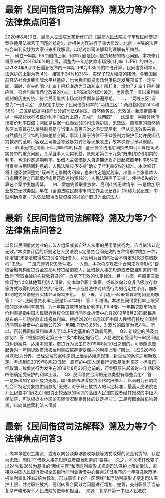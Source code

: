 # 最新《民间借贷司法解释》溯及力等7个法律焦点问答1


2020年8月20日，最高人民法院发布新修订的《最高人民法院关于审理民间借贷案件适用法律若干问题的规定》，对相关内容进行了重大修改。北京一中院的法官结合审判实践为大家带来细致解读，以期对新司法解释的理解有所裨益。
 
一、 确立一年期LPR四倍的上限
 
利率问题是民间借贷规制的核心问题。本次修订将原来的24%和36%的上限，调整为一年期贷款市场报价利率（LPR）的四倍。以2020年8月20日最新发布的一年期LPR为3.85%的四倍计算，民间借贷利率司法保护的上限为15.4%，相较于24%和36%，实现了较大幅度的降低，与我国目前经济社会发展实际水平相适应，也为民间借贷市场健康稳定发展预留了一定空间。同时，原来的固定利率上限标准改为浮动利率上限标准，增加了利率上限的适应性，符合利率市场化改革的方向；LPR四倍的标准设定，也传承了一直以来利率规制的历史传统，符合民间借贷市场实践惯例和普遍预期。
 
二、 “两线三区”调整为“一线两区”
 
原规定中划分了民间借贷利率的“两线三区”：两线指的是24%和36%；三区是依据两线而划分的司法保护区、自然债务区、无效区。新规定直接以一年期贷款市场报价利率四倍为上限，形成“一线两区”：一线是指一年期贷款市场报价利率四倍；两区是依据一线而划分的司法保护区、无效区。原规定的自然债务区本意旨在法律强制规范与当事人意思自治之间实现平衡，但从实施效果来看，自然债务区12%的利率差额空间，事实上属于法律不予以强制力保护但允许民间私力救济的范畴，客观上可能会导致暴力讨债等现象发生，故本次修订予以删除。
 
三、 取消无约定情形下年利率6%的标准
 
鉴于资金占用期间损失如何计算是司法实务中的重点问题，关系当事人切实利益，原规定第二十九条“既未约定借期内的利率，也未约定逾期利率，出借人主张借款人自逾期还款之日起按照年利率6%支付资金占用期间利息的，人民法院应予支持”确立了年利率6%的标准。本次修订将上述条款调整为“既未约定借期内利率，也未约定逾期利率，出借人主张借款人自逾期还款之日起承担逾期还款违约责任的，人民法院应予支持”，使得损失的计算在个案中更加周延。 
 
四、增加完善职业放贷、高利转贷无效情形
 
一是增加职业放贷无效类型。早在《全国法院民商事审判工作会议纪要》（简称九民纪要）中就明确规定，“未依法取得放贷资格的以民间借贷为业的法人，

# 最新《民间借贷司法解释》溯及力等7个法律焦点问答2

以及以民间借贷为业的非法人组织或者自然人从事的民间借贷行为，应当依法认定无效。”本次修订后的新规定在人民法院认定借贷合同无效的五种情形中增加一种，即增加“未依法取得放贷资格的出借人，以营利为目的向社会不特定对象提供借款的”无效。
 
二是完善转贷无效认定。一方面，本次将原规定中合同无效情形的“套取金融机构信贷资金又高利转贷给借款人，且借款人事先知道或者应当知道的”修改为“套取金融机构贷款转贷的”，放宽了无效的认定标准。另一方面，将原第三款修订为“以向其他营利法人借贷、向本单位职工集资，或者以向公众非法吸收存款等方式取得的资金转贷的”无效，进一步凸显法律对转贷行为的否定性评价，旗帜鲜明地为金融服务实体经济保驾护航。
 
接下来，让我们一起来看看常见问题的解答：
 
Q1. 民间借贷利率上限是15.4%吗?
 
答：不准确。本次民间借贷利率上限采取的是浮动利率机制，为一年期贷款市场报价利率(LPR)4倍。一年期贷款市场报价利率是指中国人民银行授权全国银行间同业拆借中心自2019年8月20日起每月发布的一年期贷款市场报价利率。根据2020年8月20日中国人民银行授权全国银行间同业拆借中心最新公布的一年期LPR为3.85%，3.85%的四倍为15.4%。所以，目前民间借贷利率进入了以LPR为基准的浮动新周期。
 
Q2. 新规定的溯及力如何?
 
答：根据新规定第三十二条“本规定施行后，人民法院新受理的一审民间借贷纠纷案件，适用本规定。借贷行为发生在2019年8月20日之前的，可参照原告起诉时一年期贷款市场报价利率四倍确定受保护的利率上限。”因此，以2020年8月20日为分界，已经受理的案件原则上继续适用原规定，新受理的案件适用新规定。考虑到自2019年8月20日起，原有的中国人民银行贷款基准利率这一标准已经取消，故借贷行为发生在2019年8月20日之前的，可参照原告起诉时一年期LPR四倍确定受保护的利率上限。
 
Q3. 民间借贷合同的无效类型有哪些变化?
 
答：一是新增加了职业放贷无效，即“未依法取得放贷资格的出借人，以营利为目的向社会不特定对象提供借款的”无效。对于职业放贷人的认定标准，最高人民法院在九民纪要中“授权民间借贷比较活跃的地方的高级人民法院或者经其授权的中级人民法院，可以根据本地区的实际情况制定具体的认定标准”。二是套取金融机构转贷，以向其他营利法人借贷

# 最新《民间借贷司法解释》溯及力等7个法律焦点问答3

、向本单位职工集资，或者以向公众非法吸收存款等方式取得的资金转贷的，认定为无效，删除了“借款人事先知道或者应当知道的”要件。
 
总之，本次修订改变了以24%和36%为基准的“两线三区”和固定利率形式规定司法保护上限的做法，直接以中国人民银行授权全国银行间同业拆借中心每月20日发布的一年期贷款市场报价利率(LPR)四倍为标准，形成事实上的“一区两线”和浮动利率形式规定司法保护上限，并对职业放贷、高利转贷合同效力问题进行增加、完善，充分彰显了当前复杂严峻形势下人民法院的使命和担当。
 
来源：北京市第一中级人民法院
 


